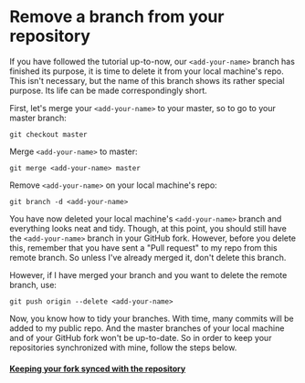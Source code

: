 # Remove a branch from your repository

If you have followed the tutorial up-to-now, our `<add-your-name>` branch has finished its purpose, it is time to delete it from your local machine's repo. This isn't necessary, but the name of this branch shows its rather special purpose. Its life can be made correspondingly short.

First, let's merge your `<add-your-name>` to your master, so to go to your master branch:
```
git checkout master
```

Merge `<add-your-name>` to master:
```
git merge <add-your-name> master
```

Remove `<add-your-name>` on your local machine's repo:
```
git branch -d <add-your-name>
```

You have now deleted your local machine's `<add-your-name>` branch and everything looks neat and tidy.
Though, at this point, you should still have the `<add-your-name>` branch in your GitHub fork. However, before you delete this, remember that you have sent a "Pull request" to my repo from this remote branch. So unless I've already merged it, don't delete this branch.

However, if I have merged your branch and you want to delete the remote branch, use:
```
git push origin --delete <add-your-name>
```

Now, you know how to tidy your branches.
With time, many commits will be added to my public repo. And the master branches of your local machine and of your GitHub fork won't be up-to-date. So in order to keep your repositories synchronized with mine, follow the steps below.

#### [Keeping your fork synced with the repository](keeping-your-fork-synced-with-this-repository.md)
